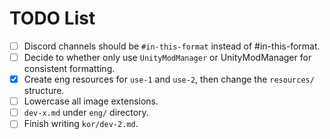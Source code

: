 # TODO List

- [ ] Discord channels should be `#in-this-format` instead of #in-this-format.
- [ ] Decide to whether only use `UnityModManager` or UnityModManager for consistent formatting.
- [x] Create eng resources for `use-1` and `use-2`, then change the `resources/` structure.
- [ ] Lowercase all image extensions.
- [ ] `dev-x.md` under `eng/` directory.
- [ ] Finish writing `kor/dev-2.md`.